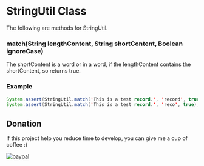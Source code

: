 # StringUtil Class

The following are methods for StringUtil.

### match(String lengthContent, String shortContent, Boolean ignoreCase)
The shortContent is a word or in a word, if the lengthContent contains the shortContent, so returns true.

### Example

```java
System.assert(StringUtil.match('This is a test record.', 'record', true), true);
System.assert(StringUtil.match('This is a test record.', 'reco', true), false);
```


## Donation
If this project help you reduce time to develop, you can give me a cup of coffee :) 

[![paypal](https://www.paypalobjects.com/en_US/i/btn/btn_donateCC_LG.gif)](https://www.paypal.com/cgi-bin/webscr?cmd=_s-xclick&hosted_button_id=R97DS5932HEZS)
